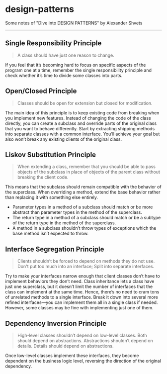 # design-patterns
Some notes of "Dive into DESIGN PATTERNS" by Alexander Shvets


----------------

## Single Responsibility Principle
> A class should have just one reason to change.

If you feel that it’s becoming hard to focus on specific aspects of the program one at a time, remember the single responsibility principle and check whether it’s time to divide some classes into parts. 



## Open/Closed Principle
> Classes should be open for extension but closed for modification.

The main idea of this principle is to keep existing code from breaking when you implement new features. Instead of changing the code of the class directly, you can create a subclass and override parts of the original class that you want to behave differently. Start by extracting shipping methods into separate classes with a common interface. You’ll achieve your goal but also won’t break any existing clients of the original class.


## Liskov Substitution Principle
> When extending a class, remember that you should be able to pass objects of the subclass in place of objects of the parent class without breaking the client code.

This means that the subclass should remain compatible with the behavior of the superclass. When overriding a method, extend the base behavior rather than replacing it with something else entirely.

- Parameter types in a method of a subclass should match or be more abstract than parameter types in the method of the superclass.
- The return type in a method of a subclass should match or be a subtype of the return type in the method of the superclass.
- A method in a subclass shouldn’t throw types of exceptions which the base method isn’t expected to throw.



## Interface Segregation Principle

> Clients shouldn’t be forced to depend on methods they do not use.
Don't put too much into an interface; Split into separate interfaces.

Try to make your interfaces narrow enough that client classes don’t have to implement behaviors they don’t need.
Class inheritance lets a class have just one superclass, but it doesn’t limit the number of interfaces that the class can implement at the same time. Hence, there’s no need to cram tons of unrelated methods to a single interface. Break it down into several more refined interfaces—you can implement them all in a single class if needed. However, some classes may be fine with implementing just one of them. 



## Dependency Inversion Principle

> High-level classes shouldn’t depend on low-level classes. Both should depend on abstractions. Abstractions shouldn’t depend on details. Details should depend on abstractions.

Once low-level classes implement these interfaces, they become dependent on the business logic level, reversing the direction of the original dependency.





